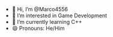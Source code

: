 - 👋 Hi, I’m @Marco4556
- 👀 I’m interested in Game Development
- 🌱 I’m currently learning C++
- 😄 Pronouns: He/Him

<!---
Marco4556/Marco4556 is a ✨ special ✨ repository because its `README.md` (this file) appears on your GitHub profile.
You can click the Preview link to take a look at your changes.
--->
